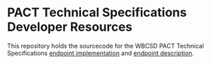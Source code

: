 # PACT Technical Specifications Developer Resources

This repository holds the sourcecode for the WBCSD PACT Technical Specifications [endpoint implementation](endpoint) and [endpoint description](spec/rest-api).
